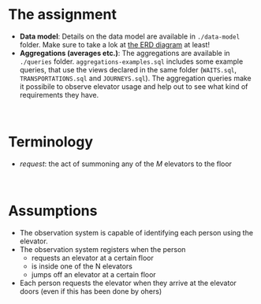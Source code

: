 
# The assignment

- **Data model**: Details on the data model are available in `./data-model` folder. Make sure to take a lok at [the ERD diagram](images\elevator-monitoring-erd.png) at least!
- **Aggregations (averages etc.)**: The aggregations are available in `./queries` folder. `aggregations-examples.sql` includes some example queries, that use the views declared in the same folder (`WAITS.sql`, `TRANSPORTATIONS.sql` and `JOURNEYS.sql`). The aggregation queries make it possibile to observe elevator usage and help out to see what kind of requirements they have.

<br>

# Terminology

- _request_: the act of summoning any of the _M_ elevators to the floor

<br>

# Assumptions

- The observation system is capable of identifying each person using the elevator.
- The observation system registers when the person 
    * requests an elevator at a certain floor
    * is inside one of the N elevators
    * jumps off an elevator at a certain floor
- Each person requests the elevator when they arrive at the elevator doors (even if this has been done by ohers)
